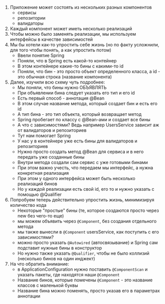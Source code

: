 1. Приложение может состоять из нескольких разных компонентов
   - сервисы
   - репозитории
   - валидаторы
2. Каждый компонент может иметь несколько реализаций
3. Чтобы можно было заменять реализации, мы используем интерфейсы в качестве зависимостей
4. Мы бы хотели как-то упростить себе жизнь (но по факту усложнили, для того чтобы понять, а как упростить потом)
    - Ввели понятие Spring
    - Поняли, что в Spring есть какой-то контейнер
    - В этом контейнере какие-то бины с какими-то id
    - Поняли, что бин - это просто объект определенного класса, а id - это обычная строка (название компонента)
5. Далее, изучили всю схему чуть подробнее:
    - Мы поняли, что бины нужно ОБЪЯВЛЯТЬ
    - При объявлении бина следует указать его тип и его id
    - Есть первый способ - аннотация @Bean
    - В этом случае название метода, который создает бин и есть его id
    - А тип бина - это тип объекта, который возвращает метод
    - Spring пробегает по классу с @Bean-ами и создает все бины
    - А что с зависимостями? Ведь например UsersService зависит аж от валидаторов и репозиториев
    - Тут нам помогает Spring
    - У нас у в контейнере уже есть бины для валидаторов и репозиториев
    - Нужно просто создать метод @Bean для сервиса и в него передать уже созданные бины
    - Внутри метода создали сам сервис с уже готовыми бинами
    - При этом важно учесть, что передаем мы интерфейс, а нужна конкретная реализация
    - При этом у одного интерфейса может быть несколько реализаций бинов
    - Но у каждой реализации есть свой id, его то и нужно указать с помощью @Qualifier
6. Попробуем теперь действительно упростить жизнь, минимизируя количество кода
    - Некоторые "простые" бины (те, которое создаются просто через new без чего-то еще)
    - мы можем объявить через `@Component`, без создания отдельного метода
    - мы также вынесли в `@Component` usersService, как поступить с его зависимостями?
    - можно просто указать `@Autowired` (автосвязывание) и Spring сам подставит нужные бины в конструктор
    - Но нужно также указать `@Qualifier`, чтобы не было коллизий (несколько бинов на один инджект)
7. На что обратить внимание:
    - в ApplicationConfiguration нужно поставить `@ComponentScan` и указать пакеты, где находятся наши `@Component`
    - Название бинов, которые помечены `@Component` - это название классов с маленькой буквы
    - Название бина можно поменять, просто указав его в параметрах аннотации
